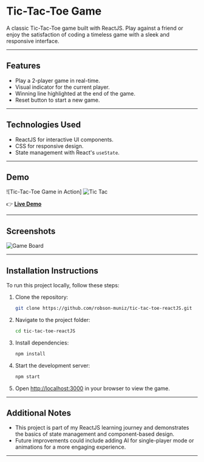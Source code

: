 
# Tic-Tac-Toe Game

A classic Tic-Tac-Toe game built with ReactJS. Play against a friend or enjoy the satisfaction of coding a timeless game with a sleek and responsive interface.

---

## Features
- Play a 2-player game in real-time.
- Visual indicator for the current player.
- Winning line highlighted at the end of the game.
- Reset button to start a new game.

---

## Technologies Used
- ReactJS for interactive UI components.
- CSS for responsive design.
- State management with React's `useState`.

---

## Demo
![Tic-Tac-Toe Game in Action]
![Tic Tac](https://github.com/user-attachments/assets/5403e897-dddf-47cf-a94d-1235c84c9c66)

  
👉 [**Live Demo**](https://your-live-demo-link.com)

---

## Screenshots
![Game Board](https://your-screenshot-url.com/screenshot1.png)

---

## Installation Instructions
To run this project locally, follow these steps:

1. Clone the repository:
   ```bash
   git clone https://github.com/robson-muniz/tic-tac-toe-reactJS.git
   ```

2. Navigate to the project folder:
   ```bash
   cd tic-tac-toe-reactJS
   ```

3. Install dependencies:
   ```bash
   npm install
   ```

4. Start the development server:
   ```bash
   npm start
   ```

5. Open [http://localhost:3000](http://localhost:3000) in your browser to view the game.

---

## Additional Notes
- This project is part of my ReactJS learning journey and demonstrates the basics of state management and component-based design.
- Future improvements could include adding AI for single-player mode or animations for a more engaging experience.

---
